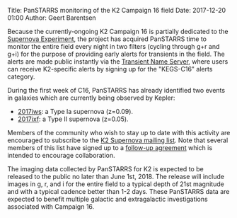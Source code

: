 Title: PanSTARRS monitoring of the K2 Campaign 16 field
Date: 2017-12-20 01:00
Author: Geert Barentsen


Because the currently-ongoing K2 Campaign 16 is partially dedicated to the
[Supernova Experiment](/supernova-experiment),
the project has acquired PanSTARRS time to monitor
the entire field every night in two filters
(cycling through g+r and g+i)
for the purpose of providing early alerts for transients in the field.
The alerts are made public instantly via the 
[Transient Name Server](https://wis-tns.weizmann.ac.il),
where users can receive K2-specific alerts by signing up for the "KEGS-C16" alerts category.

During the first week of C16,
PanSTARRS has already identified two events in galaxies
which are currently being observed by Kepler:

* [2017iws](https://wis-tns.weizmann.ac.il/object/2017iws): a Type Ia supernova (z=0.09).
* [2017ixf](https://wis-tns.weizmann.ac.il/object/2017ixf): a Type II supernova (z=0.05).

Members of the community who wish to stay up to date
with this activity are encouraged to subscribe to the 
[K2 Supernova mailing list](https://groups.google.com/forum/#!forum/k2sn). 
Note that several members of this list have signed up to a
[follow-up agreement](https://docs.google.com/document/d/1MKlyjkV8TQwwuUQiQtcrP_P9H3PWYDUjgbKVk37z19Q) which is intended to encourage collaboration.

The imaging data collected by PanSTARRS for K2 is expected to be released
to the public no later than June 1st, 2018.
The release will include images in g, r, and i
for the entire field to a typical depth of 21st magnitude
and with a typical cadence better than 1-2 days.
These PanSTARRS data are expected to benefit multiple galactic and extragalactic investigations associated with Campaign 16.
